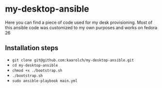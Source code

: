 # my-desktop-ansible
Here you can find a piece of code used for my desk provisioning.
Most of this ansible code was customized to my own purposes and works on fedora 26

## Installation steps

* ``` git clone git@github.com:kaarolch/my-desktop-ansible.git ```
* ``` cd my-desktop-ansible ```
* ``` chmod +x ./bootstrap.sh ```
* ``` ./bootstrap.sh ```
* ``` sudo ansible-playbook main.yml ```
